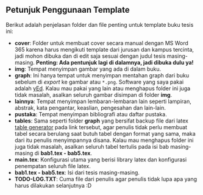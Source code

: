 ## Petunjuk Penggunaan Template

Berikut adalah penjelasan folder dan file penting untuk template buku tesis ini:
- **cover**: Folder untuk membuat cover secara manual dengan MS Word 365 karena harus mengikuti template dari jurusan dan kampus tercinta, jadi mohon dibuka dan di edit saja sesuai dengan judul tesis masing-masing. **Penting: Ada pentunjuk lagi di dalamnya, jadi dibuka dulu ya!**
- **img**: Tempat menyimpan gambar yang ada di dalam buku.
- **graph**: Ini hanya tempat untuk menyimpan mentahan graph dari buku sebelum di *export* ke gambar atau `*.png`. Software yang saya pakai adalah [yEd](https://www.yworks.com/products/yed). Kalau mau pakai yang lain atau menghapus folder ini juga tidak masalah, asalkan seluruh gambar disimpan di folder **img**.
- **lainnya**: Tempat menyimpan lembaran-lembaran lain seperti lampiran, abstrak, kata pengantar, keaslian, pengesahan dan lain-lain.
- **pustaka**: Tempat menyimpan bibliografi atau daftar pustaka.
- **tables**: Sama seperti folder **graph** yang bersifat backup file dari latex [table generator](https://www.tablesgenerator.com/) pada link tersebut, agar penulis tidak perlu membuat tabel secara berulang saat butuh tabel dengan format yang sama, maka dari itu penulis menyimpannya disana. Kalau mau menghapus folder ini juga tidak masalah, asalkan seluruh tabel tertulis pada isi bab masing-masing di **bab1.tex - bab5.tex**.
- **main.tex**: Konfigurasi utama yang berisi library latex dan konfigurasi penempatan seluruh file latex.
- **bab1.tex - bab5.tex**: Isi dari tesis masing-masing.
- **TODO-LOG.TXT**: Cuma file dari penulis agar penulis tidak lupa apa yang harus dilakukan selanjutnya :D